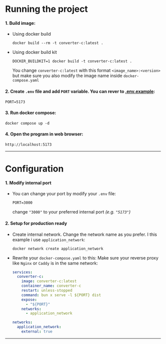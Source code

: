 # Running the project

#### 1. Build image:
  - Using docker build
    ```shell
    docker build --rm -t converter-c:latest .
    ```
  - Using docker build kit
    ```shell
    DOCKER_BUILDKIT=1 docker build -t converter-c:latest .
    ```

    You change `converter-c:latest` with this format `<image_name>:<version>` but make sure you also modify the image name inside `docker-compose.yaml`

#### 2. Create `.env` file and add `PORT` variable. You can rever to [.env.example](https://github.com/codesan-git/converter-c/blob/main/Dockerfile):
```
PORT=5173
```

#### 3. Run docker compose:
```shell
docker compose up -d
```

#### 4. Open the program in web browser:
```shell
http://localhost:5173
```
---

# Configuration

#### 1. Modify internal port
- You can change your port by modify your `.env` file:
  ```env
  PORT=3000
  ```

  change `"3000"` to your preferred internal port *(e.g. `"5173"`)*

#### 2. Setup for production ready
- Create internal network.
  Change the network name as you prefer. I this example i use `application_network`:
  ```shell
  docker network create application_network
  ```

- Rewrite your `docker-compose.yaml` to this:
  Make sure your reverse proxy like `Nginx` or `Caddy` is in the same network:
  ```yaml
  services:
    converter-c:
      image: converter-c:latest
      container_name: converter-c
      restart: unless-stopped
      command: bun x serve -l ${PORT} dist
      expose:
        - "${PORT}"
      networks:
        - application_network

  networks:
    application_network:
      external: true
  ```

---
